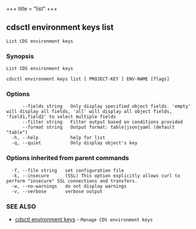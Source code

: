+++
title = "list"
+++
## cdsctl environment keys list

`List CDS environment keys`

### Synopsis

`List CDS environment keys`

```
cdsctl environment keys list [ PROJECT-KEY ] ENV-NAME [flags]
```

### Options

```
      --fields string   Only display specified object fields. 'empty' will display all fields, 'all' will display all object fields, 'field1,field2' to select multiple fields
      --filter string   Filter output based on conditions provided
      --format string   Output format: table|json|yaml (default "table")
  -h, --help            help for list
  -q, --quiet           Only display object's key
```

### Options inherited from parent commands

```
  -f, --file string   set configuration file
  -k, --insecure      (SSL) This option explicitly allows curl to perform "insecure" SSL connections and transfers.
  -w, --no-warnings   do not display warnings
  -v, --verbose       verbose output
```

### SEE ALSO

* [cdsctl environment keys](/manual/components/cdsctl/environment/keys/)	 - `Manage CDS environment keys`

